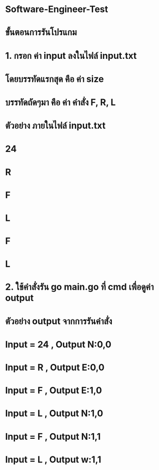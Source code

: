 # Software-Engineer-Test

# ขั้นตอนการรันโปรแกม 

# 1. กรอก ค่า input ลงในไฟล์ input.txt
# โดยบรรทัดแรกสุด คือ ค่า size 
# บรรทัดถัดๆมา คือ ค่า คำสั่ง F, R, L 

# ตัวอย่าง ภายในไฟล์ input.txt
# 24
# R
# F
# L
# F
# L

# 2. ใช้คำสั่งรัน go main.go ที่ cmd เพื่อดูค่า output

# ตัวอย่าง output จากการรันคำสั่ง
# Input = 24 , Output N:0,0 
# Input = R , Output E:0,0 
# Input = F , Output E:1,0 
# Input = L , Output N:1,0 
# Input = F , Output N:1,1 
# Input = L , Output w:1,1 